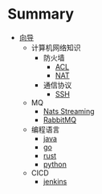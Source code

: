 # Summary

* [向导](README.md)
    * 计算机网络知识
        * 防火墙
            * [ACL](network/policy/acl.md)
            * [NAT](network/policy/nat.md)
        * 通信协议
            * [SSH](network/protocol/ssh.md)
    * MQ
        * [Nats Streaming](mq/nats-streaming.md)
        * [RabbitMQ](mq/rabbitmq.md)
    * 编程语言
        * [java](pl/java.md)
        * [go](pl/go.md)
        * [rust](pl/rust.md)
        * [python](pl/python.md)
    * CICD
        * [jenkins](cicd/jenkins.md)